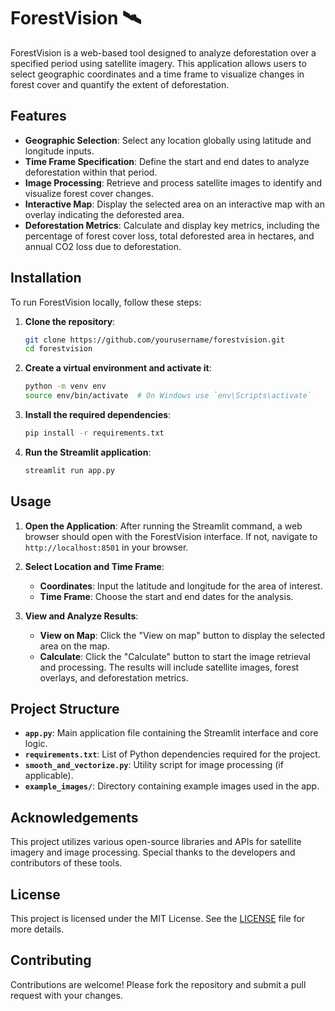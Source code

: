 # ForestVision 🛰️

ForestVision is a web-based tool designed to analyze deforestation over a specified period using satellite imagery. This application allows users to select geographic coordinates and a time frame to visualize changes in forest cover and quantify the extent of deforestation. 

## Features

- **Geographic Selection**: Select any location globally using latitude and longitude inputs.
- **Time Frame Specification**: Define the start and end dates to analyze deforestation within that period.
- **Image Processing**: Retrieve and process satellite images to identify and visualize forest cover changes.
- **Interactive Map**: Display the selected area on an interactive map with an overlay indicating the deforested area.
- **Deforestation Metrics**: Calculate and display key metrics, including the percentage of forest cover loss, total deforested area in hectares, and annual CO2 loss due to deforestation.

## Installation

To run ForestVision locally, follow these steps:

1. **Clone the repository**:
    ```sh
    git clone https://github.com/yourusername/forestvision.git
    cd forestvision
    ```

2. **Create a virtual environment and activate it**:
    ```sh
    python -m venv env
    source env/bin/activate  # On Windows use `env\Scripts\activate`
    ```

3. **Install the required dependencies**:
    ```sh
    pip install -r requirements.txt
    ```

4. **Run the Streamlit application**:
    ```sh
    streamlit run app.py
    ```

## Usage

1. **Open the Application**: After running the Streamlit command, a web browser should open with the ForestVision interface. If not, navigate to `http://localhost:8501` in your browser.

2. **Select Location and Time Frame**:
    - **Coordinates**: Input the latitude and longitude for the area of interest.
    - **Time Frame**: Choose the start and end dates for the analysis.

3. **View and Analyze Results**:
    - **View on Map**: Click the "View on map" button to display the selected area on the map.
    - **Calculate**: Click the "Calculate" button to start the image retrieval and processing. The results will include satellite images, forest overlays, and deforestation metrics.

## Project Structure

- **`app.py`**: Main application file containing the Streamlit interface and core logic.
- **`requirements.txt`**: List of Python dependencies required for the project.
- **`smooth_and_vectorize.py`**: Utility script for image processing (if applicable).
- **`example_images/`**: Directory containing example images used in the app.

## Acknowledgements

This project utilizes various open-source libraries and APIs for satellite imagery and image processing. Special thanks to the developers and contributors of these tools.

## License

This project is licensed under the MIT License. See the [LICENSE](LICENSE) file for more details.

## Contributing

Contributions are welcome! Please fork the repository and submit a pull request with your changes.
